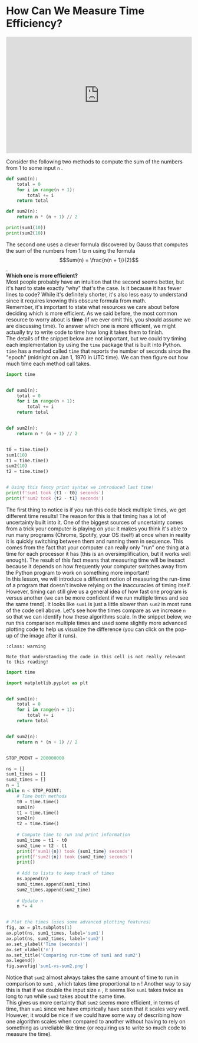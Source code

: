 # How Can We Measure Time Efficiency? 

<div style="position: relative; padding-bottom: 62.5%; height: 0;">
    <iframe src="https://www.loom.com/embed/5c08694990584f8c9797976a60a760fd?sharedAppSource=personal_library" frameborder="0" webkitallowfullscreen mozallowfullscreen allowfullscreen style="position: absolute; top: 0; left: 0; width: 100%; height: 100%;"></iframe>
</div>

Consider the following two methods to compute the sum of the numbers from 1 to some input `n` .  
```python
def sum1(n):
    total = 0
    for i in range(n + 1):
        total += i
    return total

def sum2(n):
    return n * (n + 1) // 2

print(sum1(10))
print(sum2(10))
```

The second one uses a clever formula discovered by Gauss that computes the sum of the numbers from 1 to n using the formula $$Sum(n) = \frac{n(n + 1)}{2}$$.  
**Which one is more efficient?**   
Most people probably have an intuition that the second seems better, but it's hard to state exactly "why" that's the case. Is it because it has fewer lines to code? While it's definitely shorter, it's also less easy to understand since it requires knowing this obscure formula from math.  
Remember, it's important to state what resources we care about before deciding which is more efficient. As we said before, the most common resource to worry about is **time** (if we ever omit this, you should assume we are discussing time). To answer which one is more efficient, we might actually try to write code to time how long it takes them to finish.  
The details of the snippet below are not important, but we could try timing each implementation by using the `time` package that is built into Python. `time` has a method called `time` that reports the number of seconds since the "epoch" (midnight on Jan 1, 1970 in UTC time). We can then figure out how much time each method call takes.  
```python
import time


def sum1(n):
    total = 0
    for i in range(n + 1):
        total += i
    return total


def sum2(n):
    return n * (n + 1) // 2


t0 = time.time()
sum1(10)
t1 = time.time()
sum2(10)
t2 = time.time()


# Using this fancy print syntax we introduced last time!
print(f'sum1 took {t1 - t0} seconds')
print(f'sum2 took {t2 - t1} seconds')
```

The first thing to notice is if you run this code block multiple times, we get different time results! The reason for this is that timing has a lot of uncertainty built into it. One of the biggest sources of uncertainty comes from a trick your computer is playing on you: it makes you think it's able to run many programs (Chrome, Spotify, your OS itself) at once when in reality it is quickly switching between them and running them in sequence. This comes from the fact that your computer can really only "run" one thing at a time for each processor it has (this is an oversimplification, but it works well enough). The result of this fact means that measuring time will be inexact because it depends on how frequently your computer switches away from the Python program to work on something more important!  
In this lesson, we will introduce a different notion of measuring the run-time of a program that doesn't involve relying on the inaccuracies of timing itself.  
However, timing can still give us a general idea of how fast one program is versus another (we can be more confident if we run multiple times and see the same trend). It looks like `sum1` is just a little slower than `sum2` in most runs of the code cell above.  Let's see how the times compare as we increase `n` so that we can identify how these algorithms scale. In the snippet below, we run this comparison multiple times and used some slightly more advanced plotting code to help us visualize the difference (you can click on the pop-up of the image after it runs).  

```{admonition} Warning
:class: warning

Note that understanding the code in this cell is not really relevant to this reading!

```

```python
import time

import matplotlib.pyplot as plt


def sum1(n):
    total = 0
    for i in range(n + 1):
        total += i
    return total


def sum2(n):
    return n * (n + 1) // 2


STOP_POINT = 200000000

ns = []
sum1_times = []
sum2_times = []
n = 1
while n < STOP_POINT:
    # Time both methods
    t0 = time.time()
    sum1(n)
    t1 = time.time()
    sum2(n)
    t2 = time.time()
    
    # Compute time to run and print information
    sum1_time = t1 - t0
    sum2_time = t2 - t1
    print(f'sum1({n}) took {sum1_time} seconds')
    print(f'sum2({n}) took {sum2_time} seconds')
    print()
    
    # Add to lists to keep track of times
    ns.append(n)
    sum1_times.append(sum1_time)
    sum2_times.append(sum2_time)
    
    # Update n
    n *= 4


# Plot the times (uses some advanced plotting features)
fig, ax = plt.subplots(1)
ax.plot(ns, sum1_times, label='sum1')
ax.plot(ns, sum2_times, label='sum2')
ax.set_ylabel('Time (seconds)')
ax.set_xlabel('n')
ax.set_title('Comparing run-time of sum1 and sum2')
ax.legend()
fig.savefig('sum1-vs-sum2.png')
```

Notice that `sum2` almost always takes the same amount of time to run in comparison to `sum1` , which takes time proportional to `n` ! Another way to say this is that if we double the input size `n` , it seems like `sum1` takes twice as long to run while `sum2` takes about the same time.  
This gives us more certainty that `sum2` seems more efficient, in terms of time, than `sum1` since we have empirically have seen that it scales very well. However, it would be nice if we could have some way of describing how one algorithm scales when compared to another without having to rely on something as unreliable like time (or requiring us to write so much code to measure the time).  
